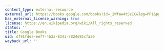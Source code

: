 ```yaml
---
content_type: external-resource
external_url: https://books.google.com/books?id=_2Wfaw4tSzIC&lpg=PP1&pg=PA3#v=onepage&q&f=false
has_external_license_warning: true
license: https://en.wikipedia.org/wiki/All_rights_reserved
status: ''
title: Google Books
uid: df91fdea-eef7-4b3a-8341-7824e85cfa3e
wayback_url: ''
---
```

